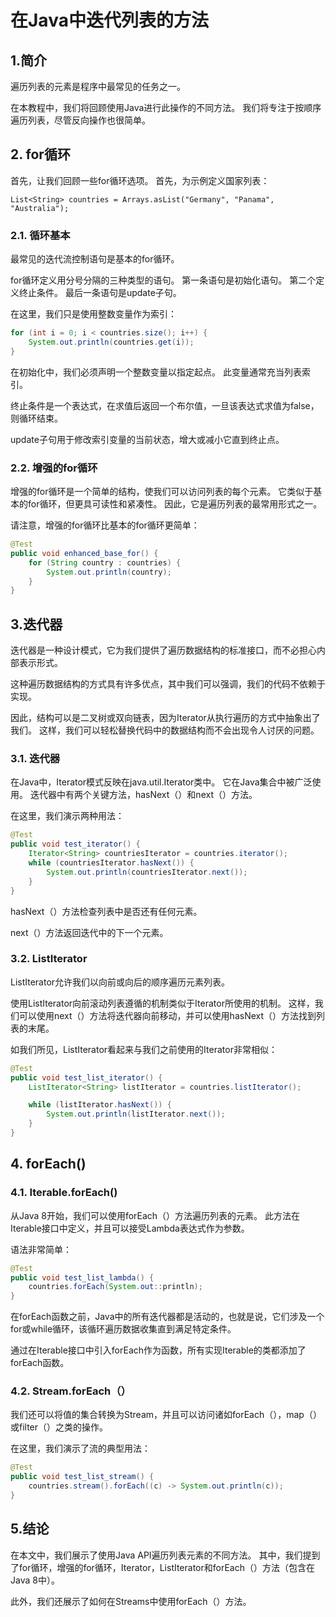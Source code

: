 # 在Java中迭代列表的方法

## 1.简介
遍历列表的元素是程序中最常见的任务之一。

在本教程中，我们将回顾使用Java进行此操作的不同方法。 我们将专注于按顺序遍历列表，尽管反向操作也很简单。

## 2. for循环
首先，让我们回顾一些for循环选项。
首先，为示例定义国家列表：

`List<String> countries = Arrays.asList("Germany", "Panama", "Australia");`

### 2.1. 循环基本
最常见的迭代流控制语句是基本的for循环。

for循环定义用分号分隔的三种类型的语句。 第一条语句是初始化语句。 第二个定义终止条件。 最后一条语句是update子句。

在这里，我们只是使用整数变量作为索引：

```java
for (int i = 0; i < countries.size(); i++) {
    System.out.println(countries.get(i));
}
```

在初始化中，我们必须声明一个整数变量以指定起点。 此变量通常充当列表索引。

终止条件是一个表达式，在求值后返回一个布尔值，一旦该表达式求值为false，则循环结束。

update子句用于修改索引变量的当前状态，增大或减小它直到终止点。

### 2.2. 增强的for循环
增强的for循环是一个简单的结构，使我们可以访问列表的每个元素。 它类似于基本的for循环，但更具可读性和紧凑性。 因此，它是遍历列表的最常用形式之一。

请注意，增强的for循环比基本的for循环更简单：

```java
@Test
public void enhanced_base_for() {
    for (String country : countries) {
        System.out.println(country);
    }
}
```

## 3.迭代器
迭代器是一种设计模式，它为我们提供了遍历数据结构的标准接口，而不必担心内部表示形式。

这种遍历数据结构的方式具有许多优点，其中我们可以强调，我们的代码不依赖于实现。

因此，结构可以是二叉树或双向链表，因为Iterator从执行遍历的方式中抽象出了我们。 这样，我们可以轻松替换代码中的数据结构而不会出现令人讨厌的问题。

### 3.1. 迭代器
在Java中，Iterator模式反映在java.util.Iterator类中。 它在Java集合中被广泛使用。 迭代器中有两个关键方法，hasNext（）和next（）方法。

在这里，我们演示两种用法：

```java
@Test
public void test_iterator() {
    Iterator<String> countriesIterator = countries.iterator();
    while (countriesIterator.hasNext()) {
        System.out.println(countriesIterator.next());
    }
}
```

hasNext（）方法检查列表中是否还有任何元素。

next（）方法返回迭代中的下一个元素。

### 3.2. ListIterator
ListIterator允许我们以向前或向后的顺序遍历元素列表。

使用ListIterator向前滚动列表遵循的机制类似于Iterator所使用的机制。 这样，我们可以使用next（）方法将迭代器向前移动，并可以使用hasNext（）方法找到列表的末尾。

如我们所见，ListIterator看起来与我们之前使用的Iterator非常相似：

```java
@Test
public void test_list_iterator() {
    ListIterator<String> listIterator = countries.listIterator();

    while (listIterator.hasNext()) {
        System.out.println(listIterator.next());
    }
}
```

## 4. forEach()
### 4.1. Iterable.forEach()
从Java 8开始，我们可以使用forEach（）方法遍历列表的元素。 此方法在Iterable接口中定义，并且可以接受Lambda表达式作为参数。

语法非常简单：

```java
@Test
public void test_list_lambda() {
    countries.forEach(System.out::println);
}
```

在forEach函数之前，Java中的所有迭代器都是活动的，也就是说，它们涉及一个for或while循环，该循环遍历数据收集直到满足特定条件。

通过在Iterable接口中引入forEach作为函数，所有实现Iterable的类都添加了forEach函数。

### 4.2. Stream.forEach（）
我们还可以将值的集合转换为Stream，并且可以访问诸如forEach（），map（）或filter（）之类的操作。

在这里，我们演示了流的典型用法：

```java
@Test
public void test_list_stream() {
    countries.stream().forEach((c) -> System.out.println(c));
}
```

## 5.结论
在本文中，我们展示了使用Java API遍历列表元素的不同方法。 其中，我们提到了for循环，增强的for循环，Iterator，ListIterator和forEach（）方法（包含在Java 8中）。

此外，我们还展示了如何在Streams中使用forEach（）方法。